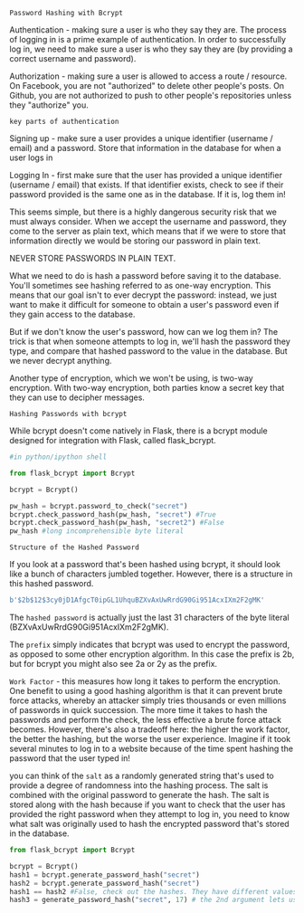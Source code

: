 `Password Hashing with Bcrypt`

Authentication - making sure a user is who they say they are. The process of logging in is a prime example of authentication. In order to successfully log in, we need to make sure a user is who they say they are (by providing a correct username and password).

Authorization - making sure a user is allowed to access a route / resource. On Facebook, you are not "authorized" to delete other people's posts. On Github, you are not authorized to push to other people's repositories unless they "authorize" you.

`key parts of authentication`

Signing up - make sure a user provides a unique identifier (username / email) and a password. Store that information in the database for when a user logs in

Logging In - first make sure that the user has provided a unique identifier (username / email) that exists. If that identifier exists, check to see if their password provided is the same one as in the database. If it is, log them in!

This seems simple, but there is a highly dangerous security risk that we must always consider. When we accept the username and password, they come to the server as plain text, which means that if we were to store that information directly we would be storing our password in plain text.

 NEVER STORE PASSWORDS IN PLAIN TEXT.

 What we need to do is hash a password before saving it to the database. You'll sometimes see hashing referred to as one-way encryption. This means that our goal isn't to ever decrypt the password: instead, we just want to make it difficult for someone to obtain a user's password even if they gain access to the database.

 But if we don't know the user's password, how can we log them in? The trick is that when someone attempts to log in, we'll hash the password they type, and compare that hashed password to the value in the database. But we never decrypt anything.

 Another type of encryption, which we won't be using, is two-way encryption. With two-way encryption, both parties know a secret key that they can use to decipher messages.

 `Hashing Passwords with bcrypt`

While bcrypt doesn't come natively in Flask, there is a bcrypt module designed for integration with Flask, called flask_bcrypt.

```python
#in python/ipython shell

from flask_bcrypt import Bcrypt

bcrypt = Bcrypt()

pw_hash = bcrypt.password_to_check("secret")
bcrypt.check_password_hash(pw_hash, "secret") #True
bcrypt.check_password_hash(pw_hash, "secret2") #False
pw_hash #long incomprehensible byte literal
```
`Structure of the Hashed Password`

If you look at a password that's been hashed using bcrypt, it should look like a bunch of characters jumbled together. However, there is a structure in this hashed password.

```python
b'$2b$12$3cy0jD1AfgcT0ipGL1UhquBZXvAxUwRrdG90Gi951AcxIXm2F2gMK'
```
The `hashed password` is actually just the last 31 characters of the byte literal (BZXvAxUwRrdG90Gi951AcxIXm2F2gMK).

The `prefix` simply indicates that bcrypt was used to encrypt the password, as opposed to some other encryption algorithm. In this case the prefix is 2b, but for bcrypt you might also see 2a or 2y as the prefix.

`Work Factor` - this measures how long it takes to perform the encryption. One benefit to using a good hashing algorithm is that it can prevent brute force attacks, whereby an attacker simply tries thousands or even millions of passwords in quick succession. The more time it takes to hash the passwords and perform the check, the less effective a brute force attack becomes. However, there's also a tradeoff here: the higher the work factor, the better the hashing, but the worse the user experience. Imagine if it took several minutes to log in to a website because of the time spent hashing the password that the user typed in!

you can think of the `salt` as a randomly generated string that's used to provide a degree of randomness into the hashing process. The salt is combined with the original password to generate the hash. The salt is stored along with the hash because if you want to check that the user has provided the right password when they attempt to log in, you need to know what salt was originally used to hash the encrypted password that's stored in the database.
```python
from flask_bcrypt import Bcrypt

bcrypt = Bcrypt()
hash1 = bcrypt.generate_password_hash("secret")
hash2 = bcrypt.generate_password_hash("secret") 
hash1 == hash2 #False, check out the hashes. They have different values.
hash3 = generate_password_hash("secret", 17) # the 2nd argument lets us increase/decrease the work factor, default value is 12.
```
